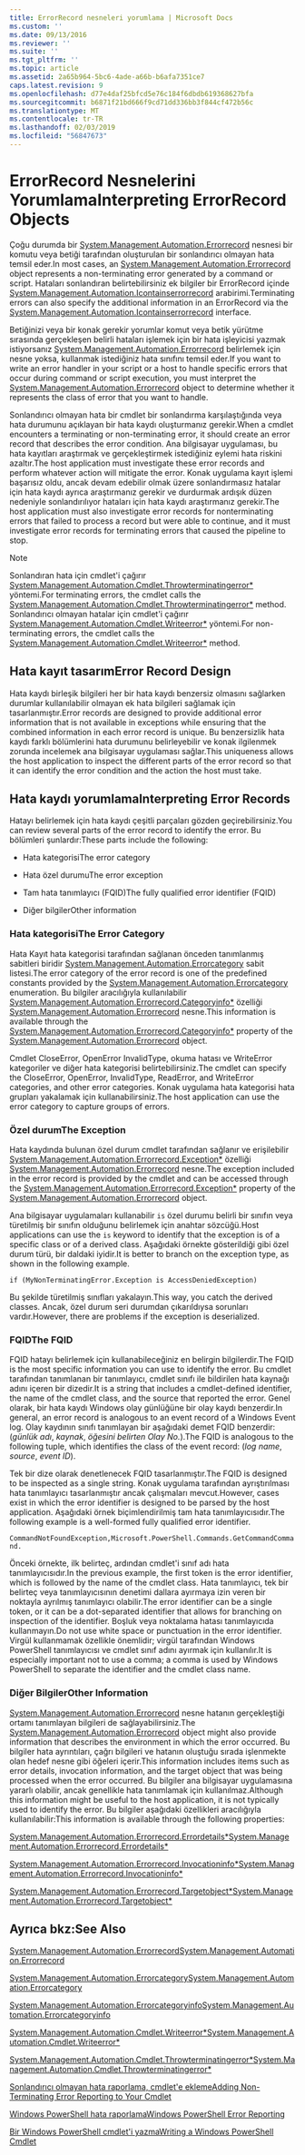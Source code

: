 ```yaml
---
title: ErrorRecord nesneleri yorumlama | Microsoft Docs
ms.custom: ''
ms.date: 09/13/2016
ms.reviewer: ''
ms.suite: ''
ms.tgt_pltfrm: ''
ms.topic: article
ms.assetid: 2a65b964-5bc6-4ade-a66b-b6afa7351ce7
caps.latest.revision: 9
ms.openlocfilehash: d77e4daf25bfcd5e76c184f6dbdb619368627bfa
ms.sourcegitcommit: b6871f21bd666f9cd71dd336bb3f844cf472b56c
ms.translationtype: MT
ms.contentlocale: tr-TR
ms.lasthandoff: 02/03/2019
ms.locfileid: "56847673"
---
```

# <a name="interpreting-errorrecord-objects"></a><span data-ttu-id="775c4-102">ErrorRecord Nesnelerini Yorumlama</span><span class="sxs-lookup"><span data-stu-id="775c4-102">Interpreting ErrorRecord Objects</span></span>

<span data-ttu-id="775c4-103">Çoğu durumda bir [System.Management.Automation.Errorrecord](/dotnet/api/System.Management.Automation.ErrorRecord) nesnesi bir komutu veya betiği tarafından oluşturulan bir sonlandırıcı olmayan hata temsil eder.</span><span class="sxs-lookup"><span data-stu-id="775c4-103">In most cases, an [System.Management.Automation.Errorrecord](/dotnet/api/System.Management.Automation.ErrorRecord) object represents a non-terminating error generated by a command or script.</span></span> <span data-ttu-id="775c4-104">Hataları sonlandıran belirtebilirsiniz ek bilgiler bir ErrorRecord içinde [System.Management.Automation.Icontainserrorrecord](/dotnet/api/System.Management.Automation.IContainsErrorRecord) arabirimi.</span><span class="sxs-lookup"><span data-stu-id="775c4-104">Terminating errors can also specify the additional information in an ErrorRecord via the [System.Management.Automation.Icontainserrorrecord](/dotnet/api/System.Management.Automation.IContainsErrorRecord) interface.</span></span>

<span data-ttu-id="775c4-105">Betiğinizi veya bir konak gerekir yorumlar komut veya betik yürütme sırasında gerçekleşen belirli hataları işlemek için bir hata işleyicisi yazmak istiyorsanız [System.Management.Automation.Errorrecord](/dotnet/api/System.Management.Automation.ErrorRecord) belirlemek için nesne yoksa, kullanmak istediğiniz hata sınıfını temsil eder.</span><span class="sxs-lookup"><span data-stu-id="775c4-105">If you want to write an error handler in your script or a host to handle specific errors that occur during command or script execution, you must interpret the [System.Management.Automation.Errorrecord](/dotnet/api/System.Management.Automation.ErrorRecord) object to determine whether it represents the class of error that you want to handle.</span></span>

<span data-ttu-id="775c4-106">Sonlandırıcı olmayan hata bir cmdlet bir sonlandırma karşılaştığında veya hata durumunu açıklayan bir hata kaydı oluşturmanız gerekir.</span><span class="sxs-lookup"><span data-stu-id="775c4-106">When a cmdlet encounters a terminating or non-terminating error, it should create an error record that describes the error condition.</span></span> <span data-ttu-id="775c4-107">Ana bilgisayar uygulaması, bu hata kayıtları araştırmak ve gerçekleştirmek istediğiniz eylemi hata riskini azaltır.</span><span class="sxs-lookup"><span data-stu-id="775c4-107">The host application must investigate these error records and perform whatever action will mitigate the error.</span></span> <span data-ttu-id="775c4-108">Konak uygulama kayıt işlemi başarısız oldu, ancak devam edebilir olmak üzere sonlandırmasız hatalar için hata kaydı ayrıca araştırmanız gerekir ve durdurmak ardışık düzen nedeniyle sonlandırılıyor hataları için hata kaydı araştırmanız gerekir.</span><span class="sxs-lookup"><span data-stu-id="775c4-108">The host application must also investigate error records for nonterminating errors that failed to process a record but were able to continue, and it must investigate error records for terminating errors that caused the pipeline to stop.</span></span>

> [!NOTE]
> <span data-ttu-id="775c4-109">Sonlandıran hata için cmdlet'i çağırır [System.Management.Automation.Cmdlet.Throwterminatingerror\*](/dotnet/api/System.Management.Automation.Cmdlet.ThrowTerminatingError) yöntemi.</span><span class="sxs-lookup"><span data-stu-id="775c4-109">For terminating errors, the cmdlet calls the [System.Management.Automation.Cmdlet.Throwterminatingerror\*](/dotnet/api/System.Management.Automation.Cmdlet.ThrowTerminatingError) method.</span></span> <span data-ttu-id="775c4-110">Sonlandırıcı olmayan hatalar için cmdlet'i çağırır [System.Management.Automation.Cmdlet.Writeerror\*](/dotnet/api/System.Management.Automation.Cmdlet.WriteError) yöntemi.</span><span class="sxs-lookup"><span data-stu-id="775c4-110">For non-terminating errors, the cmdlet calls the [System.Management.Automation.Cmdlet.Writeerror\*](/dotnet/api/System.Management.Automation.Cmdlet.WriteError) method.</span></span>

## <a name="error-record-design"></a><span data-ttu-id="775c4-111">Hata kayıt tasarım</span><span class="sxs-lookup"><span data-stu-id="775c4-111">Error Record Design</span></span>

<span data-ttu-id="775c4-112">Hata kaydı birleşik bilgileri her bir hata kaydı benzersiz olmasını sağlarken durumlar kullanılabilir olmayan ek hata bilgileri sağlamak için tasarlanmıştır.</span><span class="sxs-lookup"><span data-stu-id="775c4-112">Error records are designed to provide additional error information that is not available in exceptions while ensuring that the combined information in each error record is unique.</span></span> <span data-ttu-id="775c4-113">Bu benzersizlik hata kaydı farklı bölümlerini hata durumunu belirleyebilir ve konak ilgilenmek zorunda incelemek ana bilgisayar uygulaması sağlar.</span><span class="sxs-lookup"><span data-stu-id="775c4-113">This uniqueness allows the host application to inspect the different parts of the error record so that it can identify the error condition and the action the host must take.</span></span>

## <a name="interpreting-error-records"></a><span data-ttu-id="775c4-114">Hata kaydı yorumlama</span><span class="sxs-lookup"><span data-stu-id="775c4-114">Interpreting Error Records</span></span>

<span data-ttu-id="775c4-115">Hatayı belirlemek için hata kaydı çeşitli parçaları gözden geçirebilirsiniz.</span><span class="sxs-lookup"><span data-stu-id="775c4-115">You can review several parts of the error record to identify the error.</span></span> <span data-ttu-id="775c4-116">Bu bölümleri şunlardır:</span><span class="sxs-lookup"><span data-stu-id="775c4-116">These parts include the following:</span></span>

- <span data-ttu-id="775c4-117">Hata kategorisi</span><span class="sxs-lookup"><span data-stu-id="775c4-117">The error category</span></span>

- <span data-ttu-id="775c4-118">Hata özel durumu</span><span class="sxs-lookup"><span data-stu-id="775c4-118">The error exception</span></span>

- <span data-ttu-id="775c4-119">Tam hata tanımlayıcı (FQID)</span><span class="sxs-lookup"><span data-stu-id="775c4-119">The fully qualified error identifier (FQID)</span></span>

- <span data-ttu-id="775c4-120">Diğer bilgiler</span><span class="sxs-lookup"><span data-stu-id="775c4-120">Other information</span></span>

### <a name="the-error-category"></a><span data-ttu-id="775c4-121">Hata kategorisi</span><span class="sxs-lookup"><span data-stu-id="775c4-121">The Error Category</span></span>

<span data-ttu-id="775c4-122">Hata Kayıt hata kategorisi tarafından sağlanan önceden tanımlanmış sabitleri biridir [System.Management.Automation.Errorcategory](/dotnet/api/System.Management.Automation.ErrorCategory) sabit listesi.</span><span class="sxs-lookup"><span data-stu-id="775c4-122">The error category of the error record is one of the predefined constants provided by the [System.Management.Automation.Errorcategory](/dotnet/api/System.Management.Automation.ErrorCategory) enumeration.</span></span> <span data-ttu-id="775c4-123">Bu bilgiler aracılığıyla kullanılabilir [System.Management.Automation.Errorrecord.Categoryinfo\*](/dotnet/api/System.Management.Automation.ErrorRecord.CategoryInfo) özelliği [System.Management.Automation.Errorrecord](/dotnet/api/System.Management.Automation.ErrorRecord) nesne.</span><span class="sxs-lookup"><span data-stu-id="775c4-123">This information  is available through the [System.Management.Automation.Errorrecord.Categoryinfo\*](/dotnet/api/System.Management.Automation.ErrorRecord.CategoryInfo) property of the [System.Management.Automation.Errorrecord](/dotnet/api/System.Management.Automation.ErrorRecord) object.</span></span>

<span data-ttu-id="775c4-124">Cmdlet CloseError, OpenError InvalidType, okuma hatası ve WriteError kategoriler ve diğer hata kategorisi belirtebilirsiniz.</span><span class="sxs-lookup"><span data-stu-id="775c4-124">The cmdlet can specify the CloseError, OpenError, InvalidType, ReadError, and WriteError categories, and other error categories.</span></span> <span data-ttu-id="775c4-125">Konak uygulama hata kategorisi hata grupları yakalamak için kullanabilirsiniz.</span><span class="sxs-lookup"><span data-stu-id="775c4-125">The host application can use the error category to capture groups of errors.</span></span>

### <a name="the-exception"></a><span data-ttu-id="775c4-126">Özel durum</span><span class="sxs-lookup"><span data-stu-id="775c4-126">The Exception</span></span>

<span data-ttu-id="775c4-127">Hata kaydında bulunan özel durum cmdlet tarafından sağlanır ve erişilebilir [System.Management.Automation.Errorrecord.Exception\*](/dotnet/api/System.Management.Automation.ErrorRecord.Exception) özelliği [ System.Management.Automation.Errorrecord](/dotnet/api/System.Management.Automation.ErrorRecord) nesne.</span><span class="sxs-lookup"><span data-stu-id="775c4-127">The exception included in the error record is provided by the cmdlet and can be accessed through the [System.Management.Automation.Errorrecord.Exception\*](/dotnet/api/System.Management.Automation.ErrorRecord.Exception) property of the [System.Management.Automation.Errorrecord](/dotnet/api/System.Management.Automation.ErrorRecord) object.</span></span>

<span data-ttu-id="775c4-128">Ana bilgisayar uygulamaları kullanabilir `is` özel durumu belirli bir sınıfın veya türetilmiş bir sınıfın olduğunu belirlemek için anahtar sözcüğü.</span><span class="sxs-lookup"><span data-stu-id="775c4-128">Host applications can use the `is` keyword to identify that the exception is of a specific class or of a derived class.</span></span> <span data-ttu-id="775c4-129">Aşağıdaki örnekte gösterildiği gibi özel durum türü, bir daldaki iyidir.</span><span class="sxs-lookup"><span data-stu-id="775c4-129">It is better to branch on the exception type, as shown in the following example.</span></span>

`if (MyNonTerminatingError.Exception is AccessDeniedException)`

<span data-ttu-id="775c4-130">Bu şekilde türetilmiş sınıfları yakalayın.</span><span class="sxs-lookup"><span data-stu-id="775c4-130">This way, you catch the derived classes.</span></span> <span data-ttu-id="775c4-131">Ancak, özel durum seri durumdan çıkarıldıysa sorunları vardır.</span><span class="sxs-lookup"><span data-stu-id="775c4-131">However, there are problems if the exception is deserialized.</span></span>

### <a name="the-fqid"></a><span data-ttu-id="775c4-132">FQID</span><span class="sxs-lookup"><span data-stu-id="775c4-132">The FQID</span></span>

<span data-ttu-id="775c4-133">FQID hatayı belirlemek için kullanabileceğiniz en belirgin bilgilerdir.</span><span class="sxs-lookup"><span data-stu-id="775c4-133">The FQID is the most specific information you can use to identify the error.</span></span> <span data-ttu-id="775c4-134">Bu cmdlet tarafından tanımlanan bir tanımlayıcı, cmdlet sınıfı ile bildirilen hata kaynağı adını içeren bir dizedir.</span><span class="sxs-lookup"><span data-stu-id="775c4-134">It is a string that includes a cmdlet-defined identifier, the name of the cmdlet class, and the source that reported the error.</span></span> <span data-ttu-id="775c4-135">Genel olarak, bir hata kaydı Windows olay günlüğüne bir olay kaydı benzerdir.</span><span class="sxs-lookup"><span data-stu-id="775c4-135">In general, an error record is analogous to an event record of a Windows Event log.</span></span> <span data-ttu-id="775c4-136">Olay kaydının sınıfı tanımlayan bir aşağıdaki demet FQID benzerdir: (*günlük adı*, *kaynak*, *öğesini belirten Olay No.*).</span><span class="sxs-lookup"><span data-stu-id="775c4-136">The FQID is analogous to the following tuple, which identifies the class of the event record: (*log name*, *source*, *event ID*).</span></span>

<span data-ttu-id="775c4-137">Tek bir dize olarak denetlenecek FQID tasarlanmıştır.</span><span class="sxs-lookup"><span data-stu-id="775c4-137">The FQID is designed to be inspected as a single string.</span></span> <span data-ttu-id="775c4-138">Konak uygulama tarafından ayrıştırılması hata tanımlayıcı tasarlanmıştır ancak çalışmaları mevcut.</span><span class="sxs-lookup"><span data-stu-id="775c4-138">However, cases exist in which the error identifier is designed to be parsed by the host application.</span></span> <span data-ttu-id="775c4-139">Aşağıdaki örnek biçimlendirilmiş tam hata tanımlayıcısıdır.</span><span class="sxs-lookup"><span data-stu-id="775c4-139">The following example is a well-formed fully qualified error identifier.</span></span>

`CommandNotFoundException,Microsoft.PowerShell.Commands.GetCommandCommand.`

<span data-ttu-id="775c4-140">Önceki örnekte, ilk belirteç, ardından cmdlet'i sınıf adı hata tanımlayıcısıdır.</span><span class="sxs-lookup"><span data-stu-id="775c4-140">In the previous example, the first token is the error identifier, which is followed by the name of the cmdlet class.</span></span> <span data-ttu-id="775c4-141">Hata tanımlayıcı, tek bir belirteç veya tanımlayıcısının denetimi dallara ayırmaya izin veren bir noktayla ayrılmış tanımlayıcı olabilir.</span><span class="sxs-lookup"><span data-stu-id="775c4-141">The error identifier can be a single token, or it can be a dot-separated identifier that allows for branching on inspection of the identifier.</span></span> <span data-ttu-id="775c4-142">Boşluk veya noktalama hatası tanımlayıcıda kullanmayın.</span><span class="sxs-lookup"><span data-stu-id="775c4-142">Do not use white space or punctuation in the error identifier.</span></span> <span data-ttu-id="775c4-143">Virgül kullanmamak özellikle önemlidir; virgül tarafından Windows PowerShell tanımlayıcısı ve cmdlet sınıf adını ayırmak için kullanılır.</span><span class="sxs-lookup"><span data-stu-id="775c4-143">It is especially important not to use a comma; a comma is used by Windows PowerShell to separate the identifier and the cmdlet class name.</span></span>

### <a name="other-information"></a><span data-ttu-id="775c4-144">Diğer Bilgiler</span><span class="sxs-lookup"><span data-stu-id="775c4-144">Other Information</span></span>

<span data-ttu-id="775c4-145">[System.Management.Automation.Errorrecord](/dotnet/api/System.Management.Automation.ErrorRecord) nesne hatanın gerçekleştiği ortamı tanımlayan bilgileri de sağlayabilirsiniz.</span><span class="sxs-lookup"><span data-stu-id="775c4-145">The [System.Management.Automation.Errorrecord](/dotnet/api/System.Management.Automation.ErrorRecord) object might also provide information that describes the environment in which the error occurred.</span></span> <span data-ttu-id="775c4-146">Bu bilgiler hata ayrıntıları, çağrı bilgileri ve hatanın oluştuğu sırada işlenmekte olan hedef nesne gibi öğeleri içerir.</span><span class="sxs-lookup"><span data-stu-id="775c4-146">This information includes items such as error details, invocation information, and the target object that was being processed when the error occurred.</span></span> <span data-ttu-id="775c4-147">Bu bilgiler ana bilgisayar uygulamasına yararlı olabilir, ancak genellikle hata tanımlamak için kullanılmaz.</span><span class="sxs-lookup"><span data-stu-id="775c4-147">Although this information might be useful to the host application, it is not typically used to identify the error.</span></span> <span data-ttu-id="775c4-148">Bu bilgiler aşağıdaki özellikleri aracılığıyla kullanılabilir:</span><span class="sxs-lookup"><span data-stu-id="775c4-148">This information is available through the following properties:</span></span>

[<span data-ttu-id="775c4-149">System.Management.Automation.Errorrecord.Errordetails\*</span><span class="sxs-lookup"><span data-stu-id="775c4-149">System.Management.Automation.Errorrecord.Errordetails\*</span></span>](/dotnet/api/System.Management.Automation.ErrorRecord.ErrorDetails)

[<span data-ttu-id="775c4-150">System.Management.Automation.Errorrecord.Invocationinfo\*</span><span class="sxs-lookup"><span data-stu-id="775c4-150">System.Management.Automation.Errorrecord.Invocationinfo\*</span></span>](/dotnet/api/System.Management.Automation.ErrorRecord.InvocationInfo)

[<span data-ttu-id="775c4-151">System.Management.Automation.Errorrecord.Targetobject\*</span><span class="sxs-lookup"><span data-stu-id="775c4-151">System.Management.Automation.Errorrecord.Targetobject\*</span></span>](/dotnet/api/System.Management.Automation.ErrorRecord.TargetObject)

## <a name="see-also"></a><span data-ttu-id="775c4-152">Ayrıca bkz:</span><span class="sxs-lookup"><span data-stu-id="775c4-152">See Also</span></span>

[<span data-ttu-id="775c4-153">System.Management.Automation.Errorrecord</span><span class="sxs-lookup"><span data-stu-id="775c4-153">System.Management.Automation.Errorrecord</span></span>](/dotnet/api/System.Management.Automation.ErrorRecord)

[<span data-ttu-id="775c4-154">System.Management.Automation.Errorcategory</span><span class="sxs-lookup"><span data-stu-id="775c4-154">System.Management.Automation.Errorcategory</span></span>](/dotnet/api/System.Management.Automation.ErrorCategory)

[<span data-ttu-id="775c4-155">System.Management.Automation.Errorcategoryinfo</span><span class="sxs-lookup"><span data-stu-id="775c4-155">System.Management.Automation.Errorcategoryinfo</span></span>](/dotnet/api/System.Management.Automation.ErrorCategoryInfo)

[<span data-ttu-id="775c4-156">System.Management.Automation.Cmdlet.Writeerror\*</span><span class="sxs-lookup"><span data-stu-id="775c4-156">System.Management.Automation.Cmdlet.Writeerror\*</span></span>](/dotnet/api/System.Management.Automation.Cmdlet.WriteError)

[<span data-ttu-id="775c4-157">System.Management.Automation.Cmdlet.Throwterminatingerror\*</span><span class="sxs-lookup"><span data-stu-id="775c4-157">System.Management.Automation.Cmdlet.Throwterminatingerror\*</span></span>](/dotnet/api/System.Management.Automation.Cmdlet.ThrowTerminatingError)

[<span data-ttu-id="775c4-158">Sonlandırıcı olmayan hata raporlama, cmdlet'e ekleme</span><span class="sxs-lookup"><span data-stu-id="775c4-158">Adding Non-Terminating Error Reporting to Your Cmdlet</span></span>](./adding-non-terminating-error-reporting-to-your-cmdlet.md)

[<span data-ttu-id="775c4-159">Windows PowerShell hata raporlama</span><span class="sxs-lookup"><span data-stu-id="775c4-159">Windows PowerShell Error Reporting</span></span>](./error-reporting-concepts.md)

[<span data-ttu-id="775c4-160">Bir Windows PowerShell cmdlet'i yazma</span><span class="sxs-lookup"><span data-stu-id="775c4-160">Writing a Windows PowerShell Cmdlet</span></span>](./writing-a-windows-powershell-cmdlet.md)
